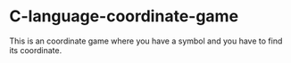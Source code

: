 # C-language-coordinate-game
This is an coordinate game where you have a symbol and you have to find its coordinate.
